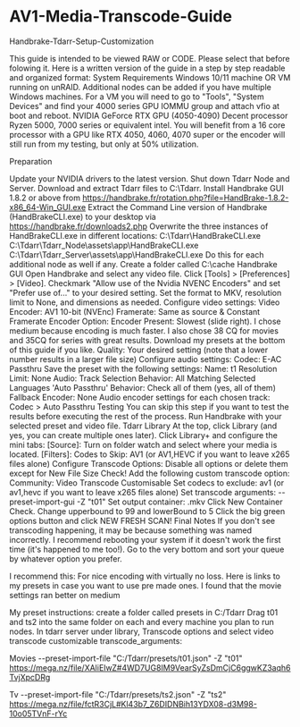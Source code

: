 # AV1-Media-Transcode-Guide
 Handbrake-Tdarr-Setup-Customization

This guide is intended to be viewed RAW or CODE. Please select that before folowing it.
﻿Here is a written version of the guide in a step by step readable and organized format:
System Requirements
Windows 10/11 machine OR VM running on unRAID.
Additional nodes can be added if you have multiple Windows machines.
For a VM you will need to go to "Tools", "System Devices" 
and find your 4000 series GPU IOMMU group and attach vfio at boot and reboot.
NVIDIA GeForce RTX GPU (4050-4090)
Decent processor Ryzen 5000, 7000 series or equivalent intel. You will benefit from a 16 core processor 
with a GPU like RTX 4050, 4060, 4070 super or the encoder will still run from my testing, but only at 50% utilization.

Preparation

Update your NVIDIA drivers to the latest version.
Shut down Tdarr Node and Server.
Download and extract Tdarr files to C:\Tdarr.
Install Handbrake GUI 1.8.2 or above from https://handbrake.fr/rotation.php?file=HandBrake-1.8.2-x86_64-Win_GUI.exe
Extract the Command Line version of Handbrake (HandBrakeCLI.exe) to your desktop via https://handbrake.fr/downloads2.php
Overwrite the three instances of HandBrakeCLI.exe in different locations:
C:\Tdarr\HandBrakeCLI.exe
C:\Tdarr\Tdarr_Node\assets\app\HandBrakeCLI.exe
C:\Tdarr\Tdarr_Server\assets\app\HandBrakeCLI.exe
Do this for each additional node as well if any.
Create a folder called C:\cache
Handbrake GUI
Open Handbrake and select any video file.
Click [Tools] > [Preferences] > [Video].
Checkmark "Allow use of the Nvidia NVENC Encoders" and set "Prefer use of..." to your desired setting.
Set the format to MKV, resolution limit to None, and dimensions as needed.
Configure video settings:
Video Encoder: AV1 10-bit (NVEnc)
Framerate: Same as source & Constant Framerate
Encoder Option: Encoder Present: Slowest (slide right). I chose medium because encoding is much faster.
I also chose 38 CQ for movies and 35CQ for series with great results. Download my presets at the bottom of this guide if you like.
Quality: Your desired setting (note that a lower number results in a larger file size)
Configure audio settings:
Codec: E-AC Passthru
Save the preset with the following settings:
Name: t1
Resolution Limit: None
Audio:
Track Selection Behavior: All Matching Selected Languages
'Auto Passthru' Behavior: Check all of them (yes, all of them)
Fallback Encoder: None
Audio encoder settings for each chosen track: Codec > Auto Passthru
Testing
You can skip this step if you want to test the results before executing the rest of the process.
Run Handbrake with your selected preset and video file.
Tdarr Library
At the top, click Library (and yes, you can create multiple ones later).
Click Library+ and configure the mini tabs:
[Source]: Turn on folder watch and select where your media is located.
[Filters]: Codes to Skip: AV1 (or AV1,HEVC if you want to leave x265 files alone)
Configure Transcode Options:
Disable all options or delete them except for New File Size Check!
Add the following custom transcode option:
Community: Video Transcode Customisable
Set codecs to exclude: av1 (or av1,hevc if you want to leave x265 files alone)
Set transcode arguments: --preset-import-gui -Z "t01"
Set output container: .mkv
Click New Container Check.
Change upperbound to 99 and lowerBound to 5
Click the big green options button and click NEW FRESH SCAN!
Final Notes
If you don't see transcoding happening, it may be because something was named incorrectly.
I recommend rebooting your system if it doesn't work the first time (it's happened to me too!).
Go to the very bottom and sort your queue by whatever option you prefer.

I recommend this: For nice encoding with virtually no loss.
Here is links to my presets in case you want to use pre made ones.
I found that the movie settings ran better on medium

My preset instructions:
create a folder called presets in C:/Tdarr
Drag t01 and ts2 into the same folder on each and every machine you plan to run nodes.
In tdarr server under library, Transcode options and select video transcode customizable
transcode_arguments:

Movies
--preset-import-file "C:/Tdarr/presets/t01.json" -Z "t01"
https://mega.nz/file/XAliEIwZ#4WD7UG8IM9VearSyZsDmCjC6ggwKZ3aqh6TvjXpcDRg

Tv
--preset-import-file "C:/Tdarr/presets/ts2.json" -Z "ts2"
https://mega.nz/file/fctR3CjL#Kl43b7_Z6DIDNBih13YDX08-d3M98-10o05TVnF-rYc


